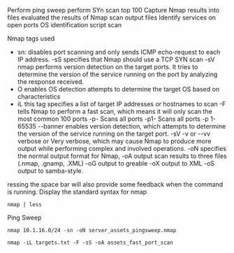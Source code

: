 Perform ping sweep
perform SYn scan top 100
Capture Nmap results into files
evaluated the results of Nmap scan output files
Identify services on open ports
OS identification
script scan


Nmap tags used
- sn: disables port scanning and only sends ICMP echo-request to each IP address. 
-sS specifies that Nmap should use a TCP SYN scan
-sV nmap performs version detection on the target ports. It tries to determine the version of the service running on the port by analyzing the response received.
- O enables OS detection attempts to determine the  target OS based on characteristics
- iL this tag specifies a list of target IP addresses or hostnames to scan
-F tells Nmap to perform a fast scan, which means it will only scan the most common 100 ports
-p- Scans all ports
-p1- Scans all ports
-p 1-65535
--banner enables version detection, which attempts to determine the version of the service running on the target port. 
-sV
-v or --vv verbose or Very verbose, which may cause Nmap to produce more output while performing complex and involved operations.
-oN specifies the normal output format for Nmap, 
-oA output scan results to three files (.nmap, .gnamp, .XML)
-oG output to greable
-oX output to XML
-oS output to samba-style.
 
ressing the space bar will also provide some feedback when the command is running.
Display the standard syntax for nmap
```
nmap | less
```

Ping Sweep
```
nmap 10.1.16.0/24 -sn -oN server_assets_pingsweep.nmap
```


```
nmap -iL targets.txt -F -sS -oA assets_fast_port_scan
```





